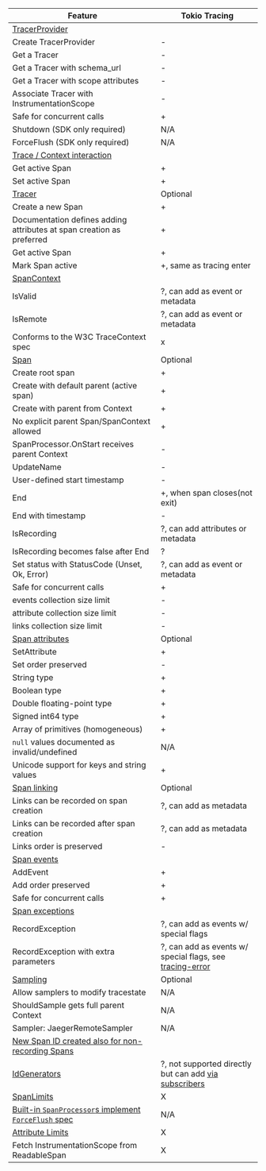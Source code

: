  Feature                                                                                          | Tokio Tracing |
|--------------------------------------------------------------------------------------------------|----------|
| [TracerProvider](specification/trace/api.md#tracerprovider-operations)                           |          |
| Create TracerProvider                                                                            |-         |
| Get a Tracer                                                                                     |-         |
| Get a Tracer with schema_url                                                                     |-         |
| Get a Tracer with scope attributes                                                               |-         |
| Associate Tracer with InstrumentationScope                                                       |-         |
| Safe for concurrent calls                                                                        |+         |
| Shutdown (SDK only required)                                                                     | N/A      |
| ForceFlush (SDK only required)                                                                   | N/A      |
| [Trace / Context interaction](specification/trace/api.md#context-interaction)                    |          |
| Get active Span                                                                                  |+         |
| Set active Span                                                                                  |+         |
| [Tracer](specification/trace/api.md#tracer-operations)                                           | Optional |
| Create a new Span                                                                                |+         |
| Documentation defines adding attributes at span creation as preferred                            |+         |
| Get active Span                                                                                  |+         |
| Mark Span active                                                                                 |+, same as tracing enter    |
| [SpanContext](specification/trace/api.md#spancontext)                                            |          |
| IsValid                                                                                          | ?, can add as event or metadata |
| IsRemote                                                                                         | ?, can add as event or metadata |
| Conforms to the W3C TraceContext spec                                                            | x        |
| [Span](specification/trace/api.md#span)                                                          | Optional |
| Create root span                                                                                 | +        |
| Create with default parent (active span)                                                         | +        |
| Create with parent from Context                                                                  | +        |
| No explicit parent Span/SpanContext allowed                                                      | +        |
| SpanProcessor.OnStart receives parent Context                                                    | -        |
| UpdateName                                                                                       | -        |
| User-defined start timestamp                                                                     | -        |
| End                                                                                              | +, when span closes(not exit) |
| End with timestamp                                                                               | -        |
| IsRecording                                                                                      | ?, can add attributes or metadata |
| IsRecording becomes false after End                                                              | ?        |
| Set status with StatusCode (Unset, Ok, Error)                                                    | ?, can add as event or metadata |
| Safe for concurrent calls                                                                        | +        |
| events collection size limit                                                                     | -        |
| attribute collection size limit                                                                  | -        |
| links collection size limit                                                                      | -        |
| [Span attributes](specification/trace/api.md#set-attributes)                                     | Optional |
| SetAttribute                                                                                     | +        |
| Set order preserved                                                                              | -        |
| String type                                                                                      | +        |
| Boolean type                                                                                     | +        |
| Double floating-point type                                                                       | +        |
| Signed int64 type                                                                                | +        |
| Array of primitives (homogeneous)                                                                | +        |
| `null` values documented as invalid/undefined                                                    | N/A      |
| Unicode support for keys and string values                                                       | +        |
| [Span linking](specification/trace/api.md#specifying-links)                                      | Optional |
| Links can be recorded on span creation                                                           | ?, can add as metadata |
| Links can be recorded after span creation                                                        | ?, can add as metadata         |
| Links order is preserved                                                                         | -        |
| [Span events](specification/trace/api.md#add-events)                                             |          |
| AddEvent                                                                                         |+         |
| Add order preserved                                                                              |+         |
| Safe for concurrent calls                                                                        |+         |
| [Span exceptions](specification/trace/api.md#record-exception)                                   |          |
| RecordException                                                                                  | ?, can add as events w/ special flags  |
| RecordException with extra parameters                                                            | ?, can add as events w/ special flags, see [tracing-error](https://docs.rs/tracing-error/latest/tracing_error/)  |
| [Sampling](specification/trace/sdk.md#sampling)                                                  | Optional |
| Allow samplers to modify tracestate                                                              | N/A      |
| ShouldSample gets full parent Context                                                            | N/A      |
| Sampler: JaegerRemoteSampler                                                                     | N/A      |
| [New Span ID created also for non-recording Spans](specification/trace/sdk.md#sdk-span-creation) |          |
| [IdGenerators](specification/trace/sdk.md#id-generators)                                         | ?, not supported directly but can add [via subscribers](https://docs.rs/tracing/latest/tracing/trait.Subscriber.html#tymethod.new_span)         |
| [SpanLimits](specification/trace/sdk.md#span-limits)                                             | X        |
| [Built-in `SpanProcessor`s implement `ForceFlush` spec](specification/trace/sdk.md#forceflush-1) | N/A      |
| [Attribute Limits](specification/common/README.md#attribute-limits)                              | X        |
| Fetch InstrumentationScope from ReadableSpan                                                     | X        |
